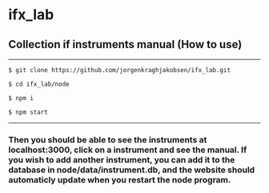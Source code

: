 # ifx_lab

## Collection if instruments manual (How to use)

* * * * * 

    $ git clone https://github.com/jorgenkraghjakobsen/ifx_lab.git

    $ cd ifx_lab/node

    $ npm i

    $ npm start

* * * * *
### Then you should be able to see the instruments at localhost:3000, click on a instrument and see the manual. If you wish to add another instrument, you can add it to the database in node/data/instrument.db, and the website should automaticly update when you restart the node program.
